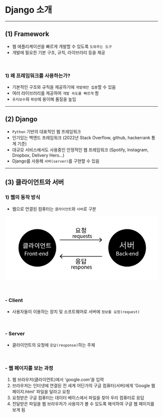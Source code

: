 # Django 소개

---

## (1) Framework

- 웹 애플리케이션을 빠르게 개발할 수 있도록 `도와주는 도구`
- 개발에 필요한 기본 구조, 규칙, 라이브러리 등을 제공

<br>

### **1) 왜 프레임워크를 사용하는가?**

- 기본적인 구조와 규칙을 제공하기에 `개발에만 집중`할 수 있음
- 여러 라이브러리를 제공하여 `개발 속도를 빠르게` 함
- `유지보수`와 `확장`에 용이해 품질을 높임


---

## (2) Django

- `Python` 기반의 대표적인 웹 프레임워크
- 인기있는 백엔드 프레임워크 (2022년 Stack Overflow, github, hackerrank 통계 기준)
- 대규모 서비스에서도 사용중인 안정적인 웹 프레임워크 (Spotify, Instagram, Dropbox, Delivery Hero...)
- Django를 사용해 `서버(server)`를 구현할 수 있음


---

## (3) 클라이언트와 서버

### **1) 웹의 동작 방식**

- 웹으로 연결된 컴퓨터는 `클라이언트`와 `서버`로 구분

![클라이언트와 서버](../img/django_클라이언트,서버.jpg)

<br>

### - Client

- 사용자들이 이용하는 장치 및 소프트웨어로 서버에 `정보를 요청(request)`

<br>

### - Server

- 클라이언트의 요청에 `응답(response)`하는 주체

<br>

### - 웹 페이지를 보는 과정

1) 웹 브라우저(클라이언트)에서 'google.com'을 입력
2) 브라우저는 인터넷에 연결된 전 세계 어딘가의 구글 컴퓨터(서버)에게 'Google 웹 페이지.html' 파일을 달라고 요청
3) 요청받은 구글 컴퓨터는 데이터 베이스에서 파일을 찾아 우리 컴퓨터로 응답
4) 전달받은 파일을 웹 브라우저가 사용자가 볼 수 있도록 해석하여 구글 웹 페이지를 보게 됨
